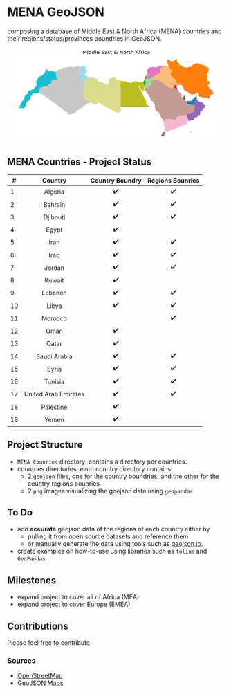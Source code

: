 # MENA GeoJSON
composing a database of Middle East & North Africa (MENA) countries and their regions/states/provinces boundries in GeoJSON.

![](./MENA.png)

## MENA Countries - Project Status

|#| Country       | Country Boundry| Regions Bounries  |
|--|:----------: |:---------: | :---:|
|1| Algeria               |:heavy_check_mark:|:heavy_check_mark:|
|2| Bahrain               |:heavy_check_mark:|:heavy_check_mark:|
|3| Djibouti              |:heavy_check_mark:|:heavy_check_mark:|
|4| Egypt                 |:heavy_check_mark:|  |
|5| Iran                  |:heavy_check_mark:|:heavy_check_mark:|
|6| Iraq                  |:heavy_check_mark:|:heavy_check_mark:|
|7| Jordan                |:heavy_check_mark:|:heavy_check_mark:|
|8| Kuwait                |:heavy_check_mark:|  |
|9| Lebanon               |:heavy_check_mark:|:heavy_check_mark:|
|10| Libya                |:heavy_check_mark:|:heavy_check_mark:|
|11| Morocco              | |:heavy_check_mark:|
|12| Oman                 |:heavy_check_mark:|  |
|13| Qatar                |:heavy_check_mark:|  |
|14| Saudi Arabia         |:heavy_check_mark:|:heavy_check_mark:|
|15| Syria                |:heavy_check_mark:|:heavy_check_mark:|
|16| Tunisia              |:heavy_check_mark:|:heavy_check_mark:|
|17| United Arab Emirates |:heavy_check_mark:|:heavy_check_mark:|
|18| Palestine            |:heavy_check_mark:|  |
|19| Yemen                |:heavy_check_mark:|  |

## Project Structure
- `MENA Counries` directory: contains a directory per countries.
- countries directories: each country directory contains
  - 2 `geojson` files, one for the country boundries, and the other for the country regions bounries.
  - 2 `png` images visualizing the goejson data using `geopandas`

## To Do
- add **accurate** geojson data of the regions of each country either by
   - pulling it from open source datasets and reference them
   - or manually generate the data using tools such as [geojson.io](http://www.geojson.io).
- create examples on how-to-use using libraries such as `folium` and `GeoPandas`

## Milestones
- expand project to cover all of Africa (MEA)
- expand project to cover Europe (EMEA)


## Contributions 
Please feel free to contribute

### Sources
- [OpenStreetMap](http://www.openstreetmap.org)
- [GeoJSON Maps](http://geojson-maps.ash.ms/)
